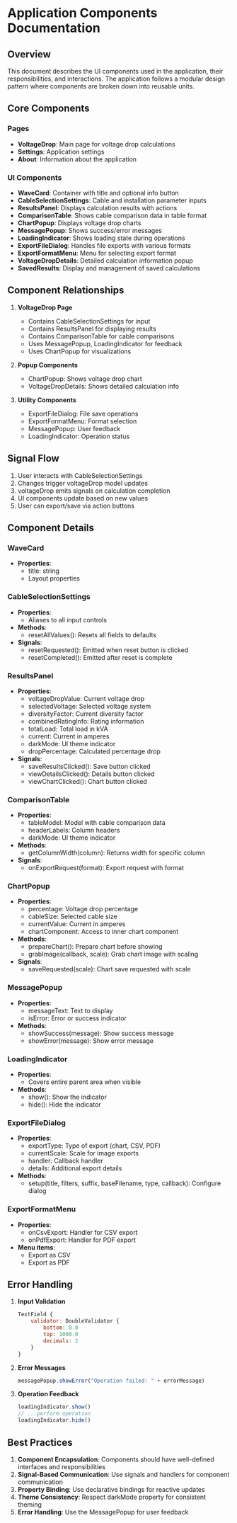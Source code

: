 # Application Components Documentation

## Overview
This document describes the UI components used in the application, their responsibilities, and interactions.
The application follows a modular design pattern where components are broken down into reusable units.

## Core Components

### Pages
- **VoltageDrop**: Main page for voltage drop calculations
- **Settings**: Application settings
- **About**: Information about the application

### UI Components
- **WaveCard**: Container with title and optional info button
- **CableSelectionSettings**: Cable and installation parameter inputs
- **ResultsPanel**: Displays calculation results with actions
- **ComparisonTable**: Shows cable comparison data in table format
- **ChartPopup**: Displays voltage drop charts
- **MessagePopup**: Shows success/error messages
- **LoadingIndicator**: Shows loading state during operations
- **ExportFileDialog**: Handles file exports with various formats
- **ExportFormatMenu**: Menu for selecting export format
- **VoltageDropDetails**: Detailed calculation information popup
- **SavedResults**: Display and management of saved calculations

## Component Relationships
1. **VoltageDrop Page**
   - Contains CableSelectionSettings for input
   - Contains ResultsPanel for displaying results
   - Contains ComparisonTable for cable comparisons
   - Uses MessagePopup, LoadingIndicator for feedback
   - Uses ChartPopup for visualizations

2. **Popup Components**
   - ChartPopup: Shows voltage drop chart
   - VoltageDropDetails: Shows detailed calculation info

3. **Utility Components**
   - ExportFileDialog: File save operations
   - ExportFormatMenu: Format selection
   - MessagePopup: User feedback
   - LoadingIndicator: Operation status

## Signal Flow
1. User interacts with CableSelectionSettings
2. Changes trigger voltageDrop model updates
3. voltageDrop emits signals on calculation completion
4. UI components update based on new values
5. User can export/save via action buttons

## Component Details

### WaveCard
- **Properties**:
  - title: string
  - Layout properties

### CableSelectionSettings
- **Properties**:
  - Aliases to all input controls
- **Methods**:
  - resetAllValues(): Resets all fields to defaults
- **Signals**:
  - resetRequested(): Emitted when reset button is clicked
  - resetCompleted(): Emitted after reset is complete

### ResultsPanel
- **Properties**:
  - voltageDropValue: Current voltage drop
  - selectedVoltage: Selected voltage system
  - diversityFactor: Current diversity factor
  - combinedRatingInfo: Rating information
  - totalLoad: Total load in kVA
  - current: Current in amperes
  - darkMode: UI theme indicator
  - dropPercentage: Calculated percentage drop
- **Signals**:
  - saveResultsClicked(): Save button clicked
  - viewDetailsClicked(): Details button clicked
  - viewChartClicked(): Chart button clicked

### ComparisonTable
- **Properties**:
  - tableModel: Model with cable comparison data
  - headerLabels: Column headers
  - darkMode: UI theme indicator
- **Methods**:
  - getColumnWidth(column): Returns width for specific column
- **Signals**:
  - onExportRequest(format): Export request with format

### ChartPopup
- **Properties**:
  - percentage: Voltage drop percentage
  - cableSize: Selected cable size
  - currentValue: Current in amperes
  - chartComponent: Access to inner chart component
- **Methods**:
  - prepareChart(): Prepare chart before showing
  - grabImage(callback, scale): Grab chart image with scaling
- **Signals**:
  - saveRequested(scale): Chart save requested with scale

### MessagePopup
- **Properties**:
  - messageText: Text to display
  - isError: Error or success indicator
- **Methods**:
  - showSuccess(message): Show success message
  - showError(message): Show error message

### LoadingIndicator
- **Properties**:
  - Covers entire parent area when visible
- **Methods**:
  - show(): Show the indicator
  - hide(): Hide the indicator

### ExportFileDialog
- **Properties**:
  - exportType: Type of export (chart, CSV, PDF)
  - currentScale: Scale for image exports
  - handler: Callback handler
  - details: Additional export details
- **Methods**:
  - setup(title, filters, suffix, baseFilename, type, callback): Configure dialog

### ExportFormatMenu
- **Properties**:
  - onCsvExport: Handler for CSV export
  - onPdfExport: Handler for PDF export
- **Menu items**:
  - Export as CSV
  - Export as PDF

## Error Handling
1. **Input Validation**
   ```qml
   TextField {
       validator: DoubleValidator {
           bottom: 0.0
           top: 1000.0
           decimals: 2
       }
   }
   ```

2. **Error Messages**
   ```qml
   messagePopup.showError("Operation failed: " + errorMessage)
   ```

3. **Operation Feedback**
   ```qml
   loadingIndicator.show()
   // ...perform operation
   loadingIndicator.hide()
   ```

## Best Practices
1. **Component Encapsulation**: Components should have well-defined interfaces and responsibilities
2. **Signal-Based Communication**: Use signals and handlers for component communication
3. **Property Binding**: Use declarative bindings for reactive updates
4. **Theme Consistency**: Respect darkMode property for consistent theming
5. **Error Handling**: Use the MessagePopup for user feedback
